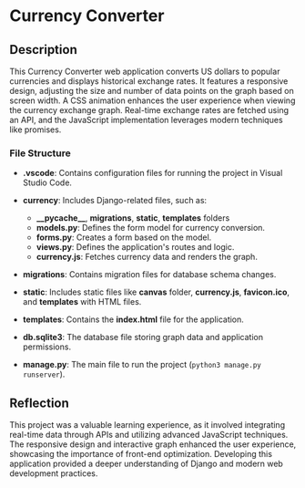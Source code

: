 # Currency Converter

## Description

This Currency Converter web application converts US dollars to popular currencies and displays historical exchange rates. It features a responsive design, adjusting the size and number of data points on the graph based on screen width. A CSS animation enhances the user experience when viewing the currency exchange graph. Real-time exchange rates are fetched using an API, and the JavaScript implementation leverages modern techniques like promises.

### File Structure
- **.vscode**: Contains configuration files for running the project in Visual Studio Code.
- **currency**: Includes Django-related files, such as:
  - **\_\_pycache\_\_**, **migrations**, **static**, **templates** folders
  - **models.py**: Defines the form model for currency conversion.
  - **forms.py**: Creates a form based on the model.
  - **views.py**: Defines the application's routes and logic.
  - **currency.js**: Fetches currency data and renders the graph.

- **migrations**: Contains migration files for database schema changes.
- **static**: Includes static files like **canvas** folder, **currency.js**, **favicon.ico**, and **templates** with HTML files.
- **templates**: Contains the **index.html** file for the application.

- **db.sqlite3**: The database file storing graph data and application permissions.
- **manage.py**: The main file to run the project (`python3 manage.py runserver`).

## Reflection

This project was a valuable learning experience, as it involved integrating real-time data through APIs and utilizing advanced JavaScript techniques. The responsive design and interactive graph enhanced the user experience, showcasing the importance of front-end optimization. Developing this application provided a deeper understanding of Django and modern web development practices.